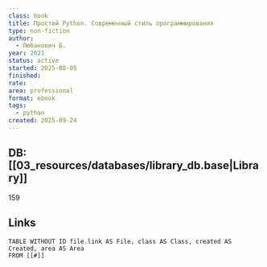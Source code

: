 ```yaml
---
class: book
title: Простой Python. Современный стиль программирования
type: non-fiction
author:
  - Любанович Б.
year: 2021
status: active
started: 2025-08-05
finished:
rate:
area: professional
format: ebook
tags:
  - python
created: 2025-09-24
---
```

## DB: [[03_resources/databases/library_db.base|Library]]
159
## Links

```dataview
TABLE WITHOUT ID file.link AS File, class AS Class, created AS Created, area AS Area
FROM [[#]]
````